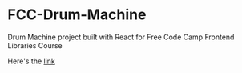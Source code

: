 # FCC-Drum-Machine
Drum Machine project built with React for Free Code Camp Frontend Libraries Course

Here's the [link](https://davidcastefa.github.io/FCC-Drum-Machine/)
